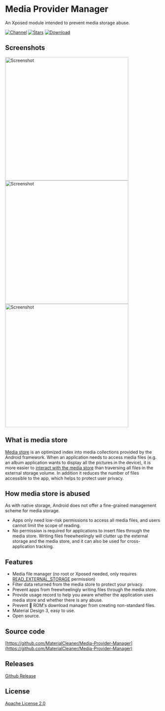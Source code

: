 # Media Provider Manager

An Xposed module intended to prevent media storage abuse.

[![Channel](https://img.shields.io/badge/Follow-Telegram-blue.svg?logo=telegram)](https://t.me/MediaProviderManager)
[![Stars](https://img.shields.io/github/stars/GuhDoy/Media-Provider-Manager?label=Stars)](https://github.com/MaterialCleaner/Media-Provider-Manager)
[![Download](https://img.shields.io/github/v/release/GuhDoy/Media-Provider-Manager?label=Download)](https://github.com/MaterialCleaner/Media-Provider-Manager/releases/latest)

## Screenshots

<p><img src="https://raw.githubusercontent.com/MaterialCleaner/Media-Provider-Manager/main/screenshots/about.jpg" height="400" alt="Screenshot"/>
<img src="https://raw.githubusercontent.com/MaterialCleaner/Media-Provider-Manager/main/screenshots/record.jpg" height="400" alt="Screenshot"/>
<img src="https://raw.githubusercontent.com/MaterialCleaner/Media-Provider-Manager/main/screenshots/template.jpg" height="400" alt="Screenshot"/></p>

## What is media store

[Media store][1] is an optimized index into media collections provided by the Android framework. When an application needs to access media files (e.g. an album application wants to display all the pictures in the device), it is more easier to [interact with the media store][2] than traversing all files in the external storage volume. In addition it reduces the number of files accessible to the app, which helps to protect user privacy.

## How media store is abused

As with native storage, Android does not offer a fine-grained management scheme for media storage.
- Apps only need low-risk permissions to access all media files, and users cannot limit the scope of reading.
- No permission is required for applications to insert files through the media store. Writing files freewheelingly will clutter up the external storage and the media store, and it can also be used for cross-application tracking.

## Features

- Media file manager (no root or Xposed needed, only requires [READ_EXTERNAL_STORAGE][3] permission)
- Filter data returned from the media store to protect your privacy.
- Prevent apps from freewheelingly writing files through the media store.
- Provide usage record to help you aware whether the application uses media store and whether there is any abuse.
- Prevent 💩 ROM's download manager from creating non-standard files.
- Material Design 3, easy to use.
- Open source.

## Source code

[https://github.com/MaterialCleaner/Media-Provider-Manager](https://github.com/MaterialCleaner/Media-Provider-Manager)

## Releases

[Github Release](https://github.com/MaterialCleaner/Media-Provider-Manager/releases/latest)

## License

[Apache License 2.0](http://www.apache.org/licenses/LICENSE-2.0.html)

[1]: https://developer.android.com/reference/android/provider/MediaStore
[2]: https://developer.android.com/training/data-storage/use-cases#handle-media-files
[3]: https://developer.android.com/reference/android/Manifest.permission.html#READ_EXTERNAL_STORAGE
